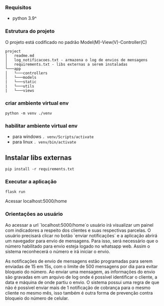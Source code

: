### Requisitos

- python 3.9^

### Estrutura do projeto
O projeto está codificado no padrão Model(M)-View(V)-Controller(C)
```
project
│   readme.md
│   log_notificacoes.txt - armazena o log de envios de mensagens
│   requirements.txt - libs externas a serem instaladas
└───app
│   └───controllers
│   └───models
|   └───static
|   └───utils
|   └───views 
```

### criar ambiente virtual env
`python -m venv ./venv `

### habilitar ambiente virtual env
- para windows
    `. venv/Scripts/activate` <br>
- para linux
    `. venv/bin/activate` <br>

## Instalar libs externas
`pip install -r requirements.txt`

### Executar a aplicação
`flask run`

Acessar localhost:5000/home

### Orientações ao usuário

<p>Ao acessar a url `localhost:5000/home`o usuário irá visualizar um painel com indicadores 
a respeito dos clientes e suas respectivas parcelas. O usuário precisará clicar no botão `enviar notificações` e a 
aplicação abrirá um navegador para envio de mensagens. Para isso, será necessário que o número habilitado para envio 
esteja logado no whatsapp web. Assim o sistema reconhecerá o número e irá iniciar o envio.</p>
<p>
    As notificações de envio de mensagens estão programadas para serem enviadas de 15 em 15s, com o limite de 500 mensagens por dia para evitar bloqueio do número. Ao enviar uma mensagem, as informações do envio são gravadas em um arquivo de log onde é possível identificar o cliente, a data e máquina de onde partiu o envio. O sistema possui uma regra de que não é possível enviar mais de 1 notificação de cobrança para o mesmo cliente no mesmo mês, isso também é outra forma de prevenção contra bloqueio do número de celular.
</p>